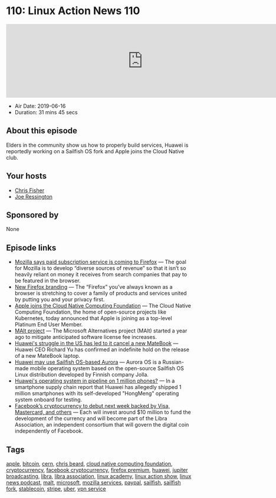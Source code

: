 # 110: Linux Action News 110

<iframe src="https://player.fireside.fm/v2/DAcK9LdX+4_KgFkCs?theme=dark" width="740" height="200" frameborder="0" scrolling="no"></iframe>

* Air Date: 2019-06-16
* Duration: 31 mins 45 secs

## About this episode

Elders in the community show us how to properly build services, Huawei is reportedly working on a Sailfish OS fork and Apple joins the Cloud Native club.

## Your hosts
* [Chris Fisher](https://linuxactionnews.com/hosts/chris)
* [Joe Ressington](https://linuxactionnews.com/hosts/joe)

## Sponsored by

None



## Episode links

  * [Mozilla says paid subscription service is coming to Firefox](https://www.theverge.com/2019/6/10/18660344/firefox-subscription-paid-service-vpn-cloud-storage-release-date "Mozilla says paid subscription service is coming to Firefox") — The goal for Mozilla is to develop “diverse sources of revenue” so that it isn’t so heavily reliant on money it receives from search companies that pay to be featured in the browser.
  * [New Firefox branding](https://blog.mozilla.org/press-uk/2019/06/11/firefox-the-evolution-of-a-brand/ "New Firefox branding") — The “Firefox” you’ve always known as a browser is stretching to cover a family of products and services united by putting you and your privacy first.
  * [Apple joins the Cloud Native Computing Foundation](https://techcrunch.com/2019/06/11/apple-joins-the-open-source-cloud-native-computing-foundation/ "Apple joins the Cloud Native Computing Foundation") — The Cloud Native Computing Foundation, the home of open-source projects like Kubernetes, today announced that Apple is joining as a top-level Platinum End User Member.
  * [MAlt project](https://home.cern/news/news/computing/malt-project "MAlt project") — The Microsoft Alternatives project (MAlt) started a year ago to mitigate anticipated software license fee increases.
  * [Huawei's struggle in the US has led to it cancel a new MateBook](https://www.techradar.com/news/huaweis-struggle-in-the-us-has-led-to-it-cancel-a-new-matebook "Huawei's struggle in the US has led to it cancel a new MateBook") — Huawei CEO Richard Yu has confirmed an indefinite hold on the release of a new MateBook laptop.
  * [Huawei may use Sailfish OS-based Aurora](https://www.xda-developers.com/huawei-aurora-salfish-os-fork-android-alternative/ "Huawei may use Sailfish OS-based Aurora") — Aurora OS is a Russian-made mobile operating system based on the open-source Sailfish OS Linux distribution developed by Finnish company Jolla.
  * [Huawei's operating system in pipeline on 1 million phones?](http://www.chinadaily.com.cn/a/201906/11/WS5cfeeebda31017657723067f.html "Huawei's operating system in pipeline on 1 million phones?") — In a smartphone supply chain report that Huawei has allegedly shipped 1 million smartphones with its self-developed "HongMeng" operating system onboard for testing.
  * [Facebook’s cryptocurrency to debut next week backed by Visa, Mastercard, and others](https://www.theverge.com/2019/6/14/18678785/facebook-libra-cryptocurrency-visa-mastercard-uber-paypal-stripe-association-consortium "Facebook’s cryptocurrency to debut next week backed by Visa, Mastercard, and others") — Each will invest around $10 million to fund the development of the currency and will become part of the Libra Association, an independent consortium that will govern the digital coin independently of Facebook. 



## Tags

[apple](https://linuxactionnews.com/tags/apple), [bitcoin](https://linuxactionnews.com/tags/bitcoin), [cern](https://linuxactionnews.com/tags/cern), [chris beard](https://linuxactionnews.com/tags/chris%20beard), [cloud native computing foundation](https://linuxactionnews.com/tags/cloud%20native%20computing%20foundation), [cryptocurrency](https://linuxactionnews.com/tags/cryptocurrency), [facebook cryptocurrency](https://linuxactionnews.com/tags/facebook%20cryptocurrency), [firefox premium](https://linuxactionnews.com/tags/firefox%20premium), [huawei](https://linuxactionnews.com/tags/huawei), [jupiter broadcasting](https://linuxactionnews.com/tags/jupiter%20broadcasting), [libra](https://linuxactionnews.com/tags/libra), [libra association](https://linuxactionnews.com/tags/libra%20association), [linux academy](https://linuxactionnews.com/tags/linux%20academy), [linux action show](https://linuxactionnews.com/tags/linux%20action%20show), [linux news podcast](https://linuxactionnews.com/tags/linux%20news%20podcast), [malt](https://linuxactionnews.com/tags/malt), [microsoft](https://linuxactionnews.com/tags/microsoft), [mozilla services](https://linuxactionnews.com/tags/mozilla%20services), [paypal](https://linuxactionnews.com/tags/paypal), [sailfish](https://linuxactionnews.com/tags/sailfish), [sailfish fork](https://linuxactionnews.com/tags/sailfish%20fork), [stablecoin](https://linuxactionnews.com/tags/stablecoin), [stripe](https://linuxactionnews.com/tags/stripe), [uber](https://linuxactionnews.com/tags/uber), [vpn service](https://linuxactionnews.com/tags/vpn%20service)